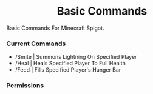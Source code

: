 <h1 align="center">Basic Commands</h1>

Basic Commands For Minecraft Spigot.

<h3>Current Commands</h3>

- /Smite <player> | Summons Lightning On Specified Player
- /Heal <player> | Heals Specified Player To Full Health
- /Feed <player> | Fills Specified Player's Hunger Bar

<h3>Permissions</h3>

